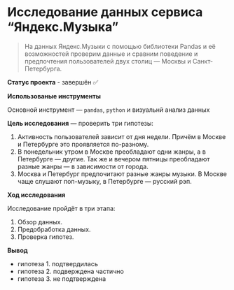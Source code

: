 # Исследование данных сервиса “Яндекс.Музыка” 
>На данных Яндекс.Музыки c помощью библиотеки Pandas и её возможностей проверим данные и сравним поведение и предпочтения пользователей двух столиц — Москвы и Санкт-Петербурга.

**Статус проекта** - завершён ✅

**Использованые инструменты**

Основной инструмент  — `pandas`, `python` и визуальнй анализ данных
 

**Цель исследования** — проверить три гипотезы:
1. Активность пользователей зависит от дня недели. Причём в Москве и Петербурге это проявляется по-разному.
2. В понедельник утром в Москве преобладают одни жанры, а в Петербурге — другие. Так же и вечером пятницы преобладают разные жанры — в зависимости от города. 
3. Москва и Петербург предпочитают разные жанры музыки. В Москве чаще слушают поп-музыку, в Петербурге — русский рэп.

**Ход исследования**

Исследование пройдёт в три этапа:
 1. Обзор данных.
 2. Предобработка данных.
 3. Проверка гипотез.

**Вывод** 
* гипотеза 1. подтвердилась
* гипотеза 2. подверждена частично 
* гипотеза 3. не подтверждена
